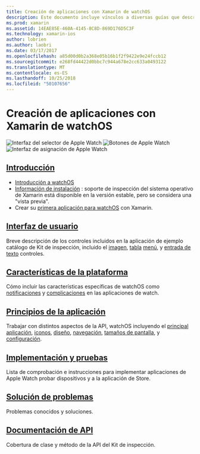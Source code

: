 ```yaml
---
title: Creación de aplicaciones con Xamarin de watchOS
description: Este documento incluye vínculos a diversas guías que describen cómo crear aplicaciones para watchOS con Xamarin. Las guías vinculadas tratan de introducción, controles de interfaz de usuario de watchOS, watchOS características, implementación y pruebas y solución de problemas
ms.prod: xamarin
ms.assetid: 14EAE85E-460A-4145-8C8D-869D176D5C3F
ms.technology: xamarin-ios
author: lobrien
ms.author: laobri
ms.date: 03/17/2017
ms.openlocfilehash: a85d00d0b2a368e05b16b1f2f9422e9e24fccb12
ms.sourcegitcommit: e268fd44422d0bbc7c944a678e2cc633a0493122
ms.translationtype: MT
ms.contentlocale: es-ES
ms.lasthandoff: 10/25/2018
ms.locfileid: "50107656"
---
```

# <a name="building-watchos-apps-with-xamarin"></a>Creación de aplicaciones con Xamarin de watchOS

![Interfaz del selector de Apple Watch](images/watch1.png) ![Botones de Apple Watch](images/watch2.png) ![Interfaz de asignación de Apple Watch](images/watch3.png)

<!-- watch images courtesy of http://infinitapps.com/bezel/ -->

##  <a name="getting-startedioswatchosget-startedindexmd"></a>[Introducción](~/ios/watchos/get-started/index.md)

* [Introducción a watchOS](~/ios/watchos/get-started/intro-to-watchos.md)
* [Información de instalación](~/ios/watchos/get-started/installation.md) : soporte de inspección del sistema operativo de Xamarin está disponible en la versión estable, pero se considera una "vista previa".
* Crear su [primera aplicación para watchOS](~/ios/watchos/get-started/hello-watch.md) con Xamarin.

##  <a name="user-interfaceioswatchosuser-interfaceindexmd"></a>[Interfaz de usuario](~/ios/watchos/user-interface/index.md)

Breve descripción de los controles incluidos en la aplicación de ejemplo catálogo de Kit de inspección, incluido el [imagen](~/ios/watchos/user-interface/image.md), [tabla](~/ios/watchos/user-interface/menu.md) [menú](~/ios/watchos/user-interface/menu.md), y [entrada de texto](~/ios/watchos/user-interface/text-input.md) controles.

## <a name="platform-featuresplatformindexmd"></a>[Características de la plataforma](platform/index.md)

Cómo incluir las características específicas de watchOS como [notificaciones](~/ios/watchos/platform/notifications.md) y [complicaciones](~/ios/watchos/platform/complications.md) en las aplicaciones de watch.

##  <a name="app-fundamentalsioswatchosapp-fundamentalsindexmd"></a>[Principios de la aplicación](~/ios/watchos/app-fundamentals/index.md)

Trabajar con distintos aspectos de la API, watchOS incluyendo el [principal aplicación](~/ios/watchos/app-fundamentals/parent-app.md), [iconos](~/ios/watchos/app-fundamentals/icons.md), [diseño](~/ios/watchos/app-fundamentals/layout.md), [navegación](~/ios/watchos/app-fundamentals/navigation.md), [tamaños de pantalla](~/ios/watchos/app-fundamentals/screen-sizes.md), y [configuración](~/ios/watchos/app-fundamentals/settings.md).

##  <a name="deployment-and-testingioswatchosdeploy-testindexmd"></a>[Implementación y pruebas](~/ios/watchos/deploy-test/index.md)

Lista de comprobación e instrucciones para implementar aplicaciones de Apple Watch probar dispositivos y a la aplicación de Store.

##  <a name="troubleshootingioswatchostroubleshootingmd"></a>[Solución de problemas](~/ios/watchos/troubleshooting.md)

Problemas conocidos y soluciones.

##  <a name="api-documentationhttpsdeveloperxamarincomapinamespacewatchkit"></a>[Documentación de API](https://developer.xamarin.com/api/namespace/WatchKit/)

Cobertura de clase y método de la API del Kit de inspección.
